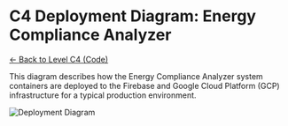 # C4 Deployment Diagram: Energy Compliance Analyzer

[<- Back to Level C4 (Code)](./index.md)

This diagram describes how the Energy Compliance Analyzer system containers are deployed to the Firebase and Google Cloud Platform (GCP) infrastructure for a typical production environment.

![Deployment Diagram](http://www.plantuml.com/plantuml/proxy?cache=no&src=https://raw.githubusercontent.com/limazix/energy-compliance-analyzer/main/docs/plantuml/c4-deployment-diagram.iuml)
